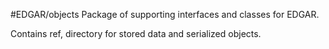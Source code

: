 #EDGAR/objects
Package of supporting interfaces and classes for EDGAR.

Contains ref, directory for stored data and serialized objects.